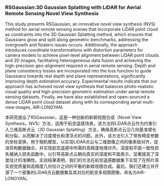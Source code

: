 ### RSGaussian:3D Gaussian Splatting with LiDAR for Aerial Remote Sensing Novel View Synthesis

This study presents RSGaussian, an innovative novel view synthesis (NVS) method for aerial remote sensing scenes that incorporate LiDAR point cloud as constraints into the 3D Gaussian Splatting method, which ensures that Gaussians grow and split along geometric benchmarks, addressing the overgrowth and floaters issues occurs. Additionally, the approach introduces coordinate transformations with distortion parameters for camera models to achieve pixel-level alignment between LiDAR point clouds and 2D images, facilitating heterogeneous data fusion and achieving the high-precision geo-alignment required in aerial remote sensing. Depth and plane consistency losses are incorporated into the loss function to guide Gaussians towards real depth and plane representations, significantly improving depth estimation accuracy. Experimental results indicate that our approach has achieved novel view synthesis that balances photo-realistic visual quality and high-precision geometric estimation under aerial remote sensing datasets. Finally, we have also established and open-sourced a dense LiDAR point cloud dataset along with its corresponding aerial multi-view images, AIR-LONGYAN.

本研究提出了RSGaussian，这是一种创新的新颖视图合成（Novel View Synthesis，NVS）方法，适用于航空遥感场景。该方法将LiDAR点云作为约束引入三维高斯点云（3D Gaussian Splatting）方法，确保高斯点云沿几何基准增长和分裂，从而解决了过度增长和漂浮点的问题。此外，该方法引入了带有畸变参数的坐标变换，用于相机模型，以实现LiDAR点云与二维图像之间的像素级对齐，促进异构数据融合，并实现航空遥感中所需的高精度地理对齐。深度和平面一致性损失被纳入损失函数中，以引导高斯点云朝向真实的深度和平面表示，显著提高了深度估计的准确性。实验结果表明，我们的方法在航空遥感数据集下实现了在照片真实视觉质量和高精度几何估计之间的平衡的新颖视图合成。最后，我们还建立并开源了一个密集的LiDAR点云数据集及其对应的航空多视图图像，命名为AIR-LONGYAN。
